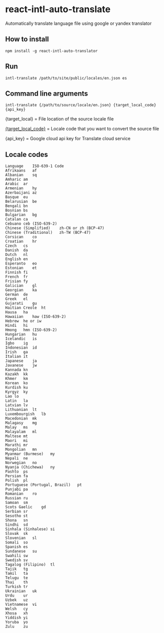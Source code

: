 # react-intl-auto-translate
Automatically translate language file using google or yandex translator

## How to install

```
npm install -g react-intl-auto-translator
```

## Run

```
intl-translate /path/to/site/public/locales/en.json es
```

## Command line arguments

```
intl-translate {/path/to/source/locale/en.json} {target_local_code} {api_key}
```

{target_local} = File location of the source locale file

[{target_local_code}](https://cloud.google.com/translate/docs/languages) = Locale code that you want to convert the source file

{api_key} = Google cloud api key for Translate cloud service


## Locale codes

```
Language	ISO-639-1 Code
Afrikaans	af
Albanian	sq
Amharic	am
Arabic	ar
Armenian	hy
Azerbaijani	az
Basque	eu
Belarusian	be
Bengali	bn
Bosnian	bs
Bulgarian	bg
Catalan	ca
Cebuano	ceb (ISO-639-2)
Chinese (Simplified)	zh-CN or zh (BCP-47)
Chinese (Traditional)	zh-TW (BCP-47)
Corsican	co
Croatian	hr
Czech	cs
Danish	da
Dutch	nl
English	en
Esperanto	eo
Estonian	et
Finnish	fi
French	fr
Frisian	fy
Galician	gl
Georgian	ka
German	de
Greek	el
Gujarati	gu
Haitian Creole	ht
Hausa	ha
Hawaiian	haw (ISO-639-2)
Hebrew	he or iw
Hindi	hi
Hmong	hmn (ISO-639-2)
Hungarian	hu
Icelandic	is
Igbo	ig
Indonesian	id
Irish	ga
Italian	it
Japanese	ja
Javanese	jw
Kannada	kn
Kazakh	kk
Khmer	km
Korean	ko
Kurdish	ku
Kyrgyz	ky
Lao	lo
Latin	la
Latvian	lv
Lithuanian	lt
Luxembourgish	lb
Macedonian	mk
Malagasy	mg
Malay	ms
Malayalam	ml
Maltese	mt
Maori	mi
Marathi	mr
Mongolian	mn
Myanmar (Burmese)	my
Nepali	ne
Norwegian	no
Nyanja (Chichewa)	ny
Pashto	ps
Persian	fa
Polish	pl
Portuguese (Portugal, Brazil)	pt
Punjabi	pa
Romanian	ro
Russian	ru
Samoan	sm
Scots Gaelic	gd
Serbian	sr
Sesotho	st
Shona	sn
Sindhi	sd
Sinhala (Sinhalese)	si
Slovak	sk
Slovenian	sl
Somali	so
Spanish	es
Sundanese	su
Swahili	sw
Swedish	sv
Tagalog (Filipino)	tl
Tajik	tg
Tamil	ta
Telugu	te
Thai	th
Turkish	tr
Ukrainian	uk
Urdu	ur
Uzbek	uz
Vietnamese	vi
Welsh	cy
Xhosa	xh
Yiddish	yi
Yoruba	yo
Zulu	zu
```
